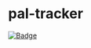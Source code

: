 # pal-tracker

[![Badge](https://github.com/scb5304/pal-tracker/workflows/Pal%20Tracker%20Pipeline/badge.svg)](https://github.com/scb5304/pal-tracker/actions)
